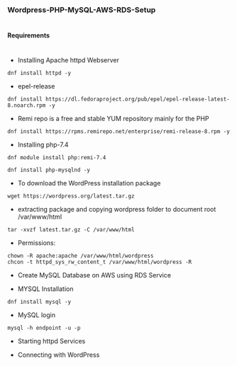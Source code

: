 ### Wordpress-PHP-MySQL-AWS-RDS-Setup
#
 
 #### **Requirements**
 #

* Installing Apache httpd Webserver
```
dnf install httpd -y
```

* epel-release
```
dnf install https://dl.fedoraproject.org/pub/epel/epel-release-latest-8.noarch.rpm -y
```

* Remi repo is a free and stable YUM repository mainly for the PHP 
```
dnf install https://rpms.remirepo.net/enterprise/remi-release-8.rpm -y
```


* Installing php-7.4
```
dnf module install php:remi-7.4

dnf install php-mysqlnd -y
``` 

* To download the WordPress installation package
```
wget https://wordpress.org/latest.tar.gz
```
* extracting package and copying wordpress folder to document root /var/www/html
```
tar -xvzf latest.tar.gz -C /var/www/html 
```

* Permissions:
```
chown -R apache:apache /var/www/html/wordpress
chcon -t httpd_sys_rw_content_t /var/www/html/wordpress -R
```

* Create MySQL Database on AWS using RDS Service

* MYSQL Installation
```
dnf install mysql -y
```

* MySQL login
```
mysql -h endpoint -u -p
```

* Starting httpd Services

* Connecting with WordPress
